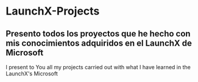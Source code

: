 # LaunchX-Projects
Presento todos los proyectos que he hecho con mis conocimientos adquiridos en el LaunchX de Microsoft
-----------------------------------------------------------------------------------------------
I present to You all my projects carried out with what I have learned in the LaunchX's Microsoft
